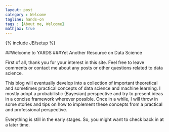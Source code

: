 ```yaml
---
layout: post
category : Welcome
tagline: hands-on
tags : [About me, Welcome]
mathjax: true
---
```

{% include JB/setup %}

##Welcome to YARDS
###Yet Another Resource on Data Science

First of all, thank you for your interest in this site. Feel free to leave comments or contact me about any posts or other questions related to data science. 

This blog will eventually develop into a collection of important theoretical and sometimes practical concepts of data science and machine learning. I mostly adopt a probabilistic (Bayesian) perspective and try to present ideas in a concise framework wherever possible. Once in a while, I will throw in some stories and tips on how to implement these concepts from a practical and professional perspective.

Everything is still in the early stages. So, you might want to check back in at a later time. 